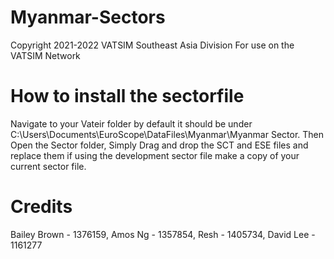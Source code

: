 # Myanmar-Sectors
Copyright 2021-2022 VATSIM Southeast Asia Division
For use on the VATSIM Network
# How to install the sectorfile
Navigate to your Vateir folder by default it should be under C:\Users<User>\Documents\EuroScope\DataFiles\Myanmar\Myanmar Sector.
Then Open the Sector folder, Simply Drag and drop the SCT and ESE files and replace them if using the development sector file make a copy of your current sector file.
# Credits
Bailey Brown - 1376159, Amos Ng - 1357854, Resh - 1405734, David Lee - 1161277
